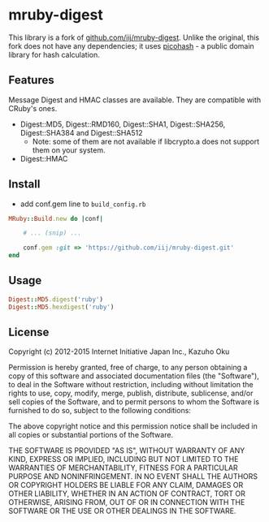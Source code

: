 mruby-digest
=========

This library is a fork of [github.com/iij/mruby-digest](https://github.com/iij/mruby-digest).
Unlike the original, this fork does not have any dependencies; it uses [picohash](https://github.com/kazuho/picohash) - a public domain library for hash calculation.

## Features

Message Digest and HMAC classes are available.  They are compatible with CRuby's ones.

- Digest::MD5, Digest::RMD160, Digest::SHA1, Digest::SHA256, Digest::SHA384 and
  Digest::SHA512
  - Note: some of them are not available if libcrypto.a does not support them on your system.
- Digest::HMAC

## Install
 - add conf.gem line to `build_config.rb`

```ruby
MRuby::Build.new do |conf|

    # ... (snip) ...

    conf.gem :git => 'https://github.com/iij/mruby-digest.git'
end
```

## Usage
```ruby
Digest::MD5.digest('ruby')
Digest::MD5.hexdigest('ruby')
```

## License

Copyright (c) 2012-2015 Internet Initiative Japan Inc., Kazuho Oku

Permission is hereby granted, free of charge, to any person obtaining a 
copy of this software and associated documentation files (the "Software"), 
to deal in the Software without restriction, including without limitation 
the rights to use, copy, modify, merge, publish, distribute, sublicense, 
and/or sell copies of the Software, and to permit persons to whom the 
Software is furnished to do so, subject to the following conditions:

The above copyright notice and this permission notice shall be included in 
all copies or substantial portions of the Software.

THE SOFTWARE IS PROVIDED "AS IS", WITHOUT WARRANTY OF ANY KIND, EXPRESS OR 
IMPLIED, INCLUDING BUT NOT LIMITED TO THE WARRANTIES OF MERCHANTABILITY, 
FITNESS FOR A PARTICULAR PURPOSE AND NONINFRINGEMENT. IN NO EVENT SHALL THE 
AUTHORS OR COPYRIGHT HOLDERS BE LIABLE FOR ANY CLAIM, DAMAGES OR OTHER 
LIABILITY, WHETHER IN AN ACTION OF CONTRACT, TORT OR OTHERWISE, ARISING 
FROM, OUT OF OR IN CONNECTION WITH THE SOFTWARE OR THE USE OR OTHER 
DEALINGS IN THE SOFTWARE.

